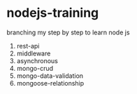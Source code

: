 # nodejs-training

branching my step by step to learn node js

1. rest-api
2. middleware
3. asynchronous
4. mongo-crud
5. mongo-data-validation
6. mongoose-relationship
